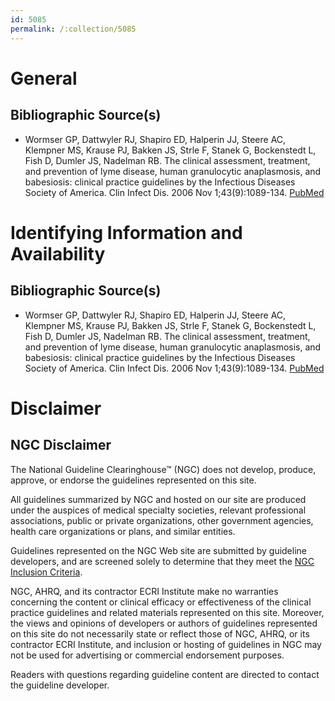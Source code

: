 ```yaml
---
id: 5085
permalink: /:collection/5085
---
```


# General

## Bibliographic Source(s)

- Wormser GP, Dattwyler RJ, Shapiro ED, Halperin JJ, Steere AC, Klempner MS, Krause PJ, Bakken JS, Strle F, Stanek G, Bockenstedt L, Fish D, Dumler JS, Nadelman RB. The clinical assessment, treatment, and prevention of lyme disease, human granulocytic anaplasmosis, and babesiosis: clinical practice guidelines by the Infectious Diseases Society of America. Clin Infect Dis. 2006 Nov 1;43(9):1089-134. [ PubMed ](http://www.ncbi.nlm.nih.gov/entrez/query.fcgi?cmd=Retrieve&db=pubmed&dopt=Abstract&list_uids=17029130)

# Identifying Information and Availability

## Bibliographic Source(s)

- Wormser GP, Dattwyler RJ, Shapiro ED, Halperin JJ, Steere AC, Klempner MS, Krause PJ, Bakken JS, Strle F, Stanek G, Bockenstedt L, Fish D, Dumler JS, Nadelman RB. The clinical assessment, treatment, and prevention of lyme disease, human granulocytic anaplasmosis, and babesiosis: clinical practice guidelines by the Infectious Diseases Society of America. Clin Infect Dis. 2006 Nov 1;43(9):1089-134. [ PubMed ](http://www.ncbi.nlm.nih.gov/entrez/query.fcgi?cmd=Retrieve&db=pubmed&dopt=Abstract&list_uids=17029130)

# Disclaimer

## NGC Disclaimer

The National Guideline Clearinghouse™ (NGC) does not develop, produce, approve, or endorse the guidelines represented on this site.

All guidelines summarized by NGC and hosted on our site are produced under the auspices of medical specialty societies, relevant professional associations, public or private organizations, other government agencies, health care organizations or plans, and similar entities.

Guidelines represented on the NGC Web site are submitted by guideline developers, and are screened solely to determine that they meet the [NGC Inclusion Criteria](/help-and-about/summaries/inclusion-criteria).

NGC, AHRQ, and its contractor ECRI Institute make no warranties concerning the content or clinical efficacy or effectiveness of the clinical practice guidelines and related materials represented on this site. Moreover, the views and opinions of developers or authors of guidelines represented on this site do not necessarily state or reflect those of NGC, AHRQ, or its contractor ECRI Institute, and inclusion or hosting of guidelines in NGC may not be used for advertising or commercial endorsement purposes.

Readers with questions regarding guideline content are directed to contact the guideline developer.

